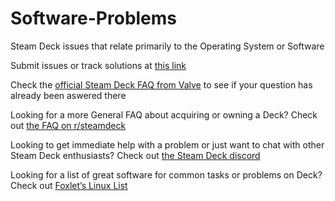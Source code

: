 # Software-Problems
Steam Deck issues that relate primarily to the Operating System or Software

Submit issues or track solutions at [this link](https://github.com/Steam-Deck-Common-Problems-Solutions/Software-Problems/issues)

Check the [official Steam Deck FAQ from Valve](https://help.steampowered.com/en/faqs/view/671A-4453-E8D2-323C) to see if your question has already been aswered there

Looking for a more General FAQ about acquiring or owning a Deck? Check out [the FAQ on r/steamdeck](https://www.reddit.com/r/SteamDeck/comments/syt8qv/steam_deck_enhanced_faq/)

Looking to get immediate help with a problem or just want to chat with other Steam Deck enthusiasts? Check out [the Steam Deck discord](https://discord.gg/jagHkbEgPG)

Looking for a list of great software for common tasks or problems on Deck? Check out [Foxlet’s Linux List](https://fox.furcode.co/linux-list/)
